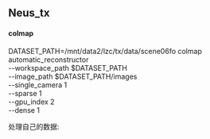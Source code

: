 ## Neus_tx

#### colmap 
DATASET_PATH=/mnt/data2/lzc/tx/data/scene06fo
colmap automatic_reconstructor \
    --workspace_path $DATASET_PATH \
    --image_path $DATASET_PATH/images \
    --single_camera 1 \
    --sparse 1 \
    --gpu_index 2 \
    --dense 1 

处理自己的数据:
